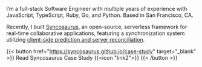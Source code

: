 I’m a full-stack Software Engineer with multiple years of experience with JavaScript, TypeScript, Ruby, Go, and Python. Based in San Francisco, CA.

Recently, I built [Syncosaurus](https://syncosaurus.github.io), an open-source, serverless framework for real-time collaborative applications, featuring a synchronization system utilizing [client-side prediction and server reconciliation](https://en.wikipedia.org/wiki/Client-side_prediction).

{{< button href="https://syncosaurus.github.io/case-study" target="_blank" >}}
Read Syncosaurus Case Study {{<icon "link2">}}
{{< /button >}}

